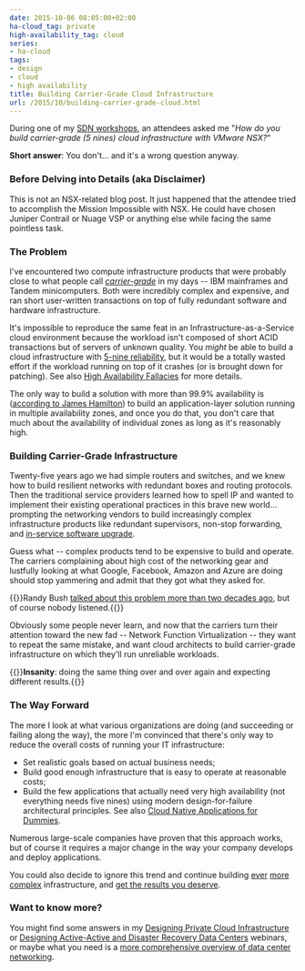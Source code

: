 ```yaml
---
date: 2015-10-06 08:05:00+02:00
ha-cloud_tag: private
high-availability_tag: cloud
series:
- ha-cloud
tags:
- design
- cloud
- high availability
title: Building Carrier-Grade Cloud Infrastructure
url: /2015/10/building-carrier-grade-cloud.html
---
```

During one of my [SDN workshops](http://www.ipspace.net/SDN,_OpenFlow_and_NFV_Workshop), an attendees asked me "*How do you build carrier-grade (5 nines) cloud infrastructure with VMware NSX?*"

**Short answer**: You don't... and it's a wrong question anyway.
<!--more-->
### Before Delving into Details (aka Disclaimer)

This is not an NSX-related blog post. It just happened that the attendee tried to accomplish the Mission Impossible with NSX. He could have chosen Juniper Contrail or Nuage VSP or anything else while facing the same pointless task.

### The Problem

I've encountered two compute infrastructure products that were probably close to what people call [*carrier-grade*](https://en.wikipedia.org/wiki/Carrier_grade) in my days -- IBM mainframes and Tandem minicomputers. Both were incredibly complex and expensive, and ran short user-written transactions on top of fully redundant software and hardware infrastructure.

It's impossible to reproduce the same feat in an Infrastructure-as-a-Service cloud environment because the workload isn't composed of short ACID transactions but of servers of unknown quality. You *might* be able to build a cloud infrastructure with [5-nine reliability](https://en.wikipedia.org/wiki/Five_nines), but it would be a totally wasted effort if the workload running on top of it crashes (or is brought down for patching). See also [High Availability Fallacies](/2011/08/high-availability-fallacies.html) for more details.

The only way to build a solution with more than 99.9% availability is ([according to James Hamilton](https://youtu.be/JIQETrFC_SQ?t=18m50s)) to build an application-layer solution running in multiple availability zones, and once you do that, you don't care that much about the availability of individual zones as long as it's reasonably high.

### Building Carrier-Grade Infrastructure

Twenty-five years ago we had simple routers and switches, and we knew how to build resilient networks with redundant boxes and routing protocols. Then the traditional service providers learned how to spell IP and wanted to implement their existing operational practices in this brave new world... prompting the networking vendors to build increasingly complex infrastructure products like redundant supervisors, non-stop forwarding, and [in-service software upgrade](/2015/06/so-you-need-issu-on-your-tor-switch.html).

Guess what -- complex products tend to be expensive to build and operate. The carriers complaining about high cost of the networking gear and lustfully looking at what Google, Facebook, Amazon and Azure are doing should stop yammering and admit that they got what they asked for.

{{<note info>}}Randy Bush [talked about this problem more than two decades ago](https://www.nanog.org/meetings/nanog26/presentations/bushcomplex.pdf), but of course nobody listened.{{</note>}}

Obviously some people never learn, and now that the carriers turn their attention toward the new fad -- Network Function Virtualization -- they want to repeat the same mistake, and want cloud architects to build carrier-grade infrastructure on which they'll run unreliable workloads.

{{<quote source="Definitely not Einstein">}}**Insanity**: doing the same thing over and over again and expecting different results.{{</quote>}}

### The Way Forward

The more I look at what various organizations are doing (and succeeding or failing along the way), the more I'm convinced that there's only way to reduce the overall costs of running your IT infrastructure:

-   Set realistic goals based on actual business needs;
-   Build good enough infrastructure that is easy to operate at reasonable costs;
-   Build the few applications that actually need very high availability (not everything needs five nines) using modern design-for-failure architectural principles. See also [Cloud Native Applications for Dummies](http://it20.info/2014/12/cloud-native-applications-for-dummies/).

Numerous large-scale companies have proven that this approach works, but of course it requires a major change in the way your company develops and deploy applications.

You could also decide to ignore this trend and continue building [ever](/2014/10/vxlan-and-otv-saga-continues.html) [more](/2015/02/before-talking-about-vmotion-across.html) [complex](/2015/09/vsan-as-always-latency-is-real-killer.html) infrastructure, and [get the results you deserve](/2013/09/sooner-or-later-someone-will-pay-for.html).

### Want to know more?

You might find some answers in my [Designing Private Cloud Infrastructure](http://www.ipspace.net/Designing_Private_Cloud_Infrastructure) or [Designing Active-Active and Disaster Recovery Data Centers](http://www.ipspace.net/Designing_Private_Cloud_Infrastructure) webinars, or maybe what you need is a [more comprehensive overview of data center networking](http://www.ipspace.net/Roadmap/Data_center_webinars).
